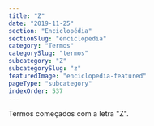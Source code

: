 ```yaml
---
title: "Z"
date: "2019-11-25"
section: "Enciclopédia"
sectionSlug: "enciclopedia"
category: "Termos"
categorySlug: "termos"
subcategory: "Z"
subcategorySlug: "z"
featuredImage: "enciclopedia-featured"
pageType: "subcategory"
indexOrder: 537
---
```


Termos começados com a letra "Z".